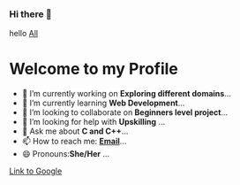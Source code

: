 ### Hi there 👋 <!--[Link to Google](https://www.google.com)-->

<!--
**mansicoder/mansicoder** is a ✨ _special_ ✨ repository because its `README.md` (this file) appears on your GitHub profile.
Here are some ideas to get you started:-->
hello [All](https://www.google.com/)
 
<h1>Welcome to my Profile</h2>


- 🔭 I’m currently working on **Exploring different domains**...
- 🌱 I’m currently learning **Web Development**...
- 👯 I’m looking to collaborate on **Beginners level project**...
- 🤔 I’m looking for help with **Upskilling** ...
- 💬 Ask me about **C and C++**...
- 📫 How to reach me: **[Email](mansicoder@gmail.com)**...
- 😄 Pronouns:**She/Her** ...
<!--- ⚡ Fun fact: **I become lazy sometime**...-->
[Link to Google](https://www.google.com)
